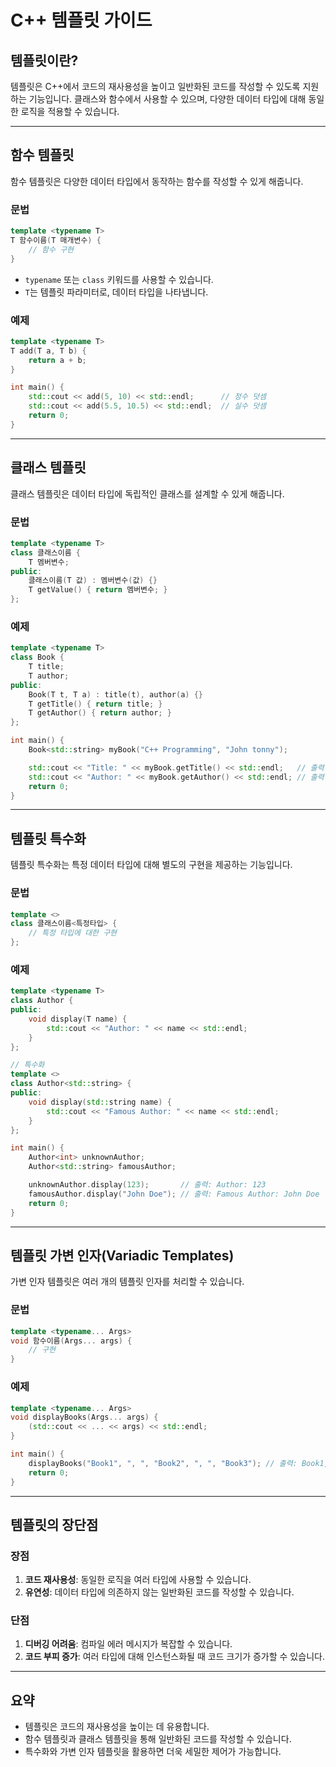 # C++ 템플릿 가이드

## 템플릿이란?
템플릿은 C++에서 코드의 재사용성을 높이고 일반화된 코드를 작성할 수 있도록 지원하는 기능입니다. 클래스와 함수에서 사용할 수 있으며, 다양한 데이터 타입에 대해 동일한 로직을 적용할 수 있습니다.

---

## 함수 템플릿
함수 템플릿은 다양한 데이터 타입에서 동작하는 함수를 작성할 수 있게 해줍니다.

### 문법
```cpp
template <typename T>
T 함수이름(T 매개변수) {
    // 함수 구현
}
```
- `typename` 또는 `class` 키워드를 사용할 수 있습니다.
- `T`는 템플릿 파라미터로, 데이터 타입을 나타냅니다.

### 예제
```cpp
template <typename T>
T add(T a, T b) {
    return a + b;
}

int main() {
    std::cout << add(5, 10) << std::endl;      // 정수 덧셈
    std::cout << add(5.5, 10.5) << std::endl;  // 실수 덧셈
    return 0;
}
```

---

## 클래스 템플릿
클래스 템플릿은 데이터 타입에 독립적인 클래스를 설계할 수 있게 해줍니다.

### 문법
```cpp
template <typename T>
class 클래스이름 {
    T 멤버변수;
public:
    클래스이름(T 값) : 멤버변수(값) {}
    T getValue() { return 멤버변수; }
};
```

### 예제
```cpp
template <typename T>
class Book {
    T title;
    T author;
public:
    Book(T t, T a) : title(t), author(a) {}
    T getTitle() { return title; }
    T getAuthor() { return author; }
};

int main() {
    Book<std::string> myBook("C++ Programming", "John tonny");

    std::cout << "Title: " << myBook.getTitle() << std::endl;   // 출력: Title: C++ Programming
    std::cout << "Author: " << myBook.getAuthor() << std::endl; // 출력: Author: John Doe
    return 0;
}
```

---

## 템플릿 특수화
템플릿 특수화는 특정 데이터 타입에 대해 별도의 구현을 제공하는 기능입니다.

### 문법
```cpp
template <>
class 클래스이름<특정타입> {
    // 특정 타입에 대한 구현
};
```

### 예제
```cpp
template <typename T>
class Author {
public:
    void display(T name) {
        std::cout << "Author: " << name << std::endl;
    }
};

// 특수화
template <>
class Author<std::string> {
public:
    void display(std::string name) {
        std::cout << "Famous Author: " << name << std::endl;
    }
};

int main() {
    Author<int> unknownAuthor;
    Author<std::string> famousAuthor;

    unknownAuthor.display(123);       // 출력: Author: 123
    famousAuthor.display("John Doe"); // 출력: Famous Author: John Doe
    return 0;
}
```

---

## 템플릿 가변 인자(Variadic Templates)
가변 인자 템플릿은 여러 개의 템플릿 인자를 처리할 수 있습니다.

### 문법
```cpp
template <typename... Args>
void 함수이름(Args... args) {
    // 구현
}
```

### 예제
```cpp
template <typename... Args>
void displayBooks(Args... args) {
    (std::cout << ... << args) << std::endl;
}

int main() {
    displayBooks("Book1", ", ", "Book2", ", ", "Book3"); // 출력: Book1, Book2, Book3
    return 0;
}
```

---

## 템플릿의 장단점
### 장점
1. **코드 재사용성**: 동일한 로직을 여러 타입에 사용할 수 있습니다.
2. **유연성**: 데이터 타입에 의존하지 않는 일반화된 코드를 작성할 수 있습니다.

### 단점
1. **디버깅 어려움**: 컴파일 에러 메시지가 복잡할 수 있습니다.
2. **코드 부피 증가**: 여러 타입에 대해 인스턴스화될 때 코드 크기가 증가할 수 있습니다.

---

## 요약
- 템플릿은 코드의 재사용성을 높이는 데 유용합니다.
- 함수 템플릿과 클래스 템플릿을 통해 일반화된 코드를 작성할 수 있습니다.
- 특수화와 가변 인자 템플릿을 활용하면 더욱 세밀한 제어가 가능합니다.
